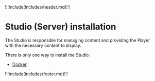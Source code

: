 !!!include(includes/header.md)!!!

# Studio (Server) installation

The Studio is responsible for managing content and providing the Player with the necessary content to display. 

There is only one way to install the Studio:

- [Docker](/install/studio-server/docker)

!!!include(includes/footer.md)!!!